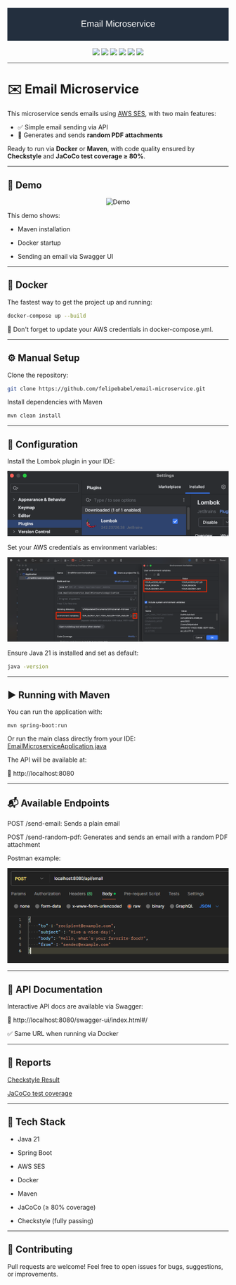 <p align="center">
  <img src="assets/banner/banner.svg" alt="Email Microservice Banner">
</p>

<p align="center">
  <img src="https://img.shields.io/badge/Java-21-blue?logo=java" />
  <img src="https://img.shields.io/badge/Spring_Boot-6DB33F?logo=springboot" />
  <img src="https://img.shields.io/badge/AWS_SES-232F3E?logo=amazon-aws&logoColor=white" />
  <img src="https://img.shields.io/badge/Docker-ready-blue?logo=docker" />
  <img src="https://img.shields.io/badge/Checkstyle-passed-brightgreen" />
  <img src="https://img.shields.io/badge/Coverage-%3E=80%25-blueviolet" />
</p>

---

# ✉️ Email Microservice

This microservice sends emails using [AWS SES](https://aws.amazon.com/ses/), with two main features:

- ✅ Simple email sending via API
- 📎 Generates and sends **random PDF attachments**

Ready to run via **Docker** or **Maven**, with code quality ensured by **Checkstyle** and **JaCoCo test coverage ≥ 80%**.

---


## 🎥 Demo
<p align="center"> <img src="assets/gif/gif.gif" alt="Demo" width="700"> </p>
This demo shows:

* Maven installation

* Docker startup

* Sending an email via Swagger UI

---

## 🐳 Docker

The fastest way to get the project up and running:

```bash
docker-compose up --build
```

🔐 Don't forget to update your AWS credentials in docker-compose.yml.

---

## ⚙️ Manual Setup

Clone the repository:

```bash
git clone https://github.com/felipebabel/email-microservice.git
```

Install dependencies with Maven

```bash
mvn clean install
```
---

## 🔧 Configuration

Install the Lombok plugin in your IDE:

![img.png](assets/img/img1.png)

Set your AWS credentials as environment variables:

![img_2.png](assets/img/img2.png)


Ensure Java 21 is installed and set as default:

```bash
java -version
```

---

## ▶️ Running with Maven
You can run the application with:

```task
mvn spring-boot:run
```

Or run the main class directly from your IDE:
[EmailMicroserviceApplication.java](src/main/java/com/emailmicroservice/EmailMicroserviceApplication.java)

The API will be available at:


📎 http://localhost:8080


---

## 📬 Available Endpoints

POST /send-email: Sends a plain email

POST /send-random-pdf: Generates and sends an email with a random PDF attachment

Postman example:

![img_1.png](assets/img/img3.png)

---

## 📑 API Documentation

Interactive API docs are available via Swagger:

📎 http://localhost:8080/swagger-ui/index.html#/

✅ Same URL when running via Docker

---

## 📁 Reports

[Checkstyle Result](target/checkstyle-reports/checkstyle-report.xml)

[JaCoCo test coverage](target/site/jacoco/jacoco.xml)

---


## 🧰 Tech Stack

* Java 21

* Spring Boot

* AWS SES

* Docker

* Maven

* JaCoCo (≥ 80% coverage)

* Checkstyle (fully passing)

---

## 🤝 Contributing
Pull requests are welcome! Feel free to open issues for bugs, suggestions, or improvements.